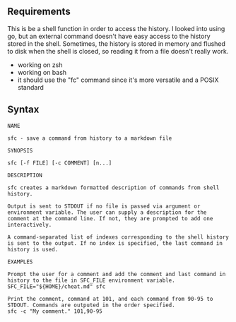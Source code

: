 ## Requirements

This is be a shell function in order to access the history. I looked into using go, but an external command doesn't have easy access to the history stored in the shell. Sometimes, the history is stored in memory and flushed to disk when the shell is closed, so reading it from a file doesn't really work.

- working on zsh
- working on bash
- it should use the "fc" command since it's more versatile and a POSIX standard

## Syntax

```
NAME

sfc - save a command from history to a markdown file

SYNOPSIS

sfc [-f FILE] [-c COMMENT] [n...]

DESCRIPTION

sfc creates a markdown formatted description of commands from shell history.

Output is sent to STDOUT if no file is passed via argument or environment variable. The user can supply a description for the comment at the command line. If not, they are prompted to add one interactively.

A command-separated list of indexes corresponding to the shell history is sent to the output. If no index is specified, the last command in history is used.

EXAMPLES

Prompt the user for a comment and add the comment and last command in history to the file in SFC_FILE environment variable.
SFC_FILE="${HOME}/cheat.md" sfc

Print the comment, command at 101, and each command from 90-95 to STDOUT. Commands are outputed in the order specified.
sfc -c "My comment." 101,90-95

```

